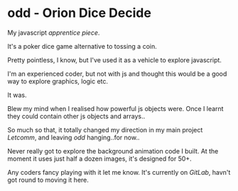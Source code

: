 # odd - Orion Dice Decide
My javascript *apprentice piece*.

It's a poker dice game alternative to tossing a coin. 

Pretty pointless, I know, but I've used it as a vehicle to explore javascript.

I'm an experienced coder, but not with js and thought this would be a good way to explore graphics, logic etc.

It was.

Blew my mind when I realised how powerful js objects were. Once I learnt they could contain other js objects and arrays..

So much so that, it totally changed my direction in my main project *Letcomm*, and leaving *odd* hanging..for now..

Never really got to explore the background animation code I built. At the moment it uses just half a dozen images, it's designed for 50+.

Any coders fancy playing with it let me know. It's currently on *GitLab*, havn't got round to moving it here.
